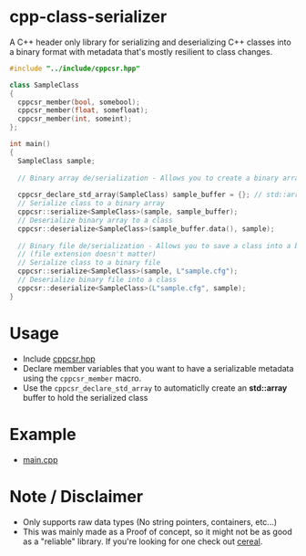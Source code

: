 # cpp-class-serializer
A C++ header only library for serializing and deserializing C++ classes into a binary format with metadata that's mostly resilient to class changes.

```c++
#include "../include/cppcsr.hpp"

class SampleClass
{
  cppcsr_member(bool, somebool);
  cppcsr_member(float, somefloat);
  cppcsr_member(int, someint);
};

int main()
{
  SampleClass sample;
  
  // Binary array de/serialization - Allows you to create a binary array representation of the class, utilizing this is upto you.
  
  cppcsr_declare_std_array(SampleClass) sample_buffer = {}; // std::array to hold serialized class
  // Serialize class to a binary array
  cppcsr::serialize<SampleClass>(sample, sample_buffer);
  // Deserialize binary array to a class
  cppcsr::deserialize<SampleClass>(sample_buffer.data(), sample);
  
  // Binary file de/serialization - Allows you to save a class into a binary file and back (binary file to a class).
  // (file extension doesn't matter)
  // Serialize class to a binary file
  cppcsr::serialize<SampleClass>(sample, L"sample.cfg");
  // Deserialize binary file into a class
  cppcsr::deserialize<SampleClass>(L"sample.cfg", sample);
}
```

# Usage
* Include [cppcsr.hpp](../include/cppcsr.hpp)
* Declare member variables that you want to have a serializable metadata using the `cppcsr_member` macro.
* Use the `cppcsr_declare_std_array` to automaticlly create an **std::array** buffer to hold the serialized class

# Example
* [main.cpp](../example/main.cpp)

# Note / Disclaimer
* Only supports raw data types (No string pointers, containers, etc...)
* This was mainly made as a Proof of concept, so it might not be as good as a "reliable" library. If you're looking for one check out [cereal](https://uscilab.github.io/cereal/).
